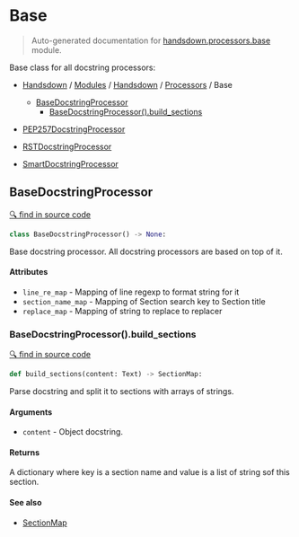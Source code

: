 # Base

> Auto-generated documentation for [handsdown.processors.base](https://github.com/vemel/handsdown/blob/master/handsdown/processors/base.py) module.

Base class for all docstring processors:

- [Handsdown](../../README.md#-handsdown---python-documentation-generator) / [Modules](../../MODULES.md#modules) / [Handsdown](../index.md#handsdown) / [Processors](index.md#processors) / Base
  - [BaseDocstringProcessor](#basedocstringprocessor)
    - [BaseDocstringProcessor().build_sections](#basedocstringprocessorbuild_sections)

- [PEP257DocstringProcessor](pep257.md#pep257docstringprocessor)
- [RSTDocstringProcessor](rst.md#rstdocstringprocessor)
- [SmartDocstringProcessor](smart.md#smartdocstringprocessor)

## BaseDocstringProcessor

[🔍 find in source code](https://github.com/vemel/handsdown/blob/master/handsdown/processors/base.py#L15)

```python
class BaseDocstringProcessor() -> None:
```

Base docstring processor. All docstring processors are based on top of it.

#### Attributes

- `line_re_map` - Mapping of line regexp to format string for it
- `section_name_map` - Mapping of Section search key to Section title
- `replace_map` - Mapping of string to replace to replacer

### BaseDocstringProcessor().build_sections

[🔍 find in source code](https://github.com/vemel/handsdown/blob/master/handsdown/processors/base.py#L49)

```python
def build_sections(content: Text) -> SectionMap:
```

Parse docstring and split it to sections with arrays of strings.

#### Arguments

- `content` - Object docstring.

#### Returns

A dictionary where key is a section name and value is a list of string sof this
section.

#### See also

- [SectionMap](section_map.md#sectionmap)

